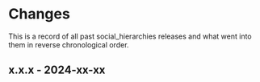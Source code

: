 # Changes

This is a record of all past social_hierarchies releases and what went into
them in reverse chronological order.


## x.x.x - 2024-xx-xx
